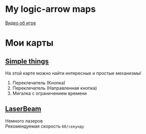 # My logic-arrow maps
[Видео об игре](https://www.youtube.com/watch?v=q_ve9SsuyvU)

# Мои карты

## [Simple things](https://logic-arrows.io/map-fmxMZC05)
На этой карте можно найти интересные и простые механизмы!
1. Переклечатель (Кнопка)
2. Переклечатель (Направленная кнопка)
3. Мигалка с ограничением времени
## [LaserBeam](https://logic-arrows.io/map-hBTSh_wo)
Немного лазеров
<br>
Рекомендуемая скорость `60/секунду`
